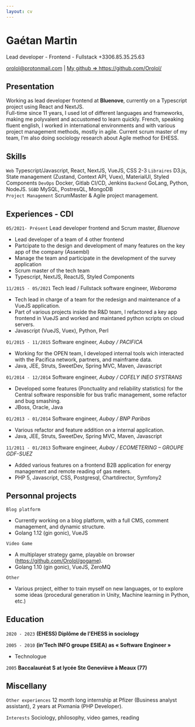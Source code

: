 ```yaml
---
layout: cv
---
```


# Gaétan Martin
Lead developer - Frontend - Fullstack
+3306.85.35.25.63

<div id="webaddress">
<a href="mailto:orolol@protonmail.com">orolol@protonmail.com</a>
| <a href="https://github.com/Orolol/">My github => https://github.com/Orolol/</a>
</div>

## Presentation

Working as lead developer frontend at **Bluenove**, currently on a Typescript project using React and NextJS.  
Full-time since 11 years, I used lot of different languages and frameworks, making me polyvalent and accustomed to learn quickly. French, speaking fluent english, I worked in international environments and with various project management methods, mostly in agile. Current scrum master of my team, I'm also doing sociology research about Agile method for EHESS. 

## Skills

`Web` Typescript/Javascript, React, NextJS, VueJS, CSS 2-3
`Libraires` D3.js, State management (Zustand, Context API, Vuex), MaterialUI, Styled Components
`DevOps` Docker, Gitlab CI/CD, Jenkins 
`Backend` GoLang, Python, NodeJS.
`SGBD` MySQL, PostresQL, MongoDB  
`Project Management` ScrumMaster & Agile project management. 

## Experiences - CDI  

`05/2021- Présent`
Lead developer frontend and Scrum master, *Bluenove*  
* Lead developer of a team of 4 other frontend
* Partcipate to the design and development of many features on the key app of the company (Assembl)
* Manage the team and participate in the development of the survey application
* Scrum master of the tech team
* Typescript, NextJS, ReactJS, Styled Components  

`11/2015 - 05/2021`
Tech lead / Fullstack software engineer, *Weborama*  
* Tech lead in charge of a team for the redesign and maintenance of a VueJS application.
* Part of various projects inside the R&D team, I refactored a key app frontend in VueJS and worked and maintaned python scripts on cloud servers.
* Javascript (VueJS, Vuex), Python, Perl  

`01/2015 - 11/2015`
Software engineer, *Aubay / PACIFICA*  
* Working for the OPEN team, I developed internal tools wich interacted with the Pacifica network, partners, and mainframe data.
* Java, JEE, Struts, SweetDev, Spring MVC, Maven, Javascript  

`01/2014 - 12/2014`
Software engineer, *Aubay / COFELY INEO SYSTRANS*  
* Developed some features (Ponctuality and reliability statistics) for the Central software responsible for bus trafic management, some refactor and bug smashing.
* JBoss, Oracle, Java  

`01/2013 - 01/2014`
Software engineer, *Aubay / BNP Paribas*  
* Various refactor and feature addition on a internal application.
* Java, JEE, Struts, SweetDev, Spring MVC, Maven, Javascript  

`11/2011 - 01/2013` 
Software engineer, *Aubay / ECOMETERING – GROUPE GDF-SUEZ*  
* Added various features on a frontend B2B application for energy management and remote reading of gas meters.
* PHP 5, Javascript, CSS, Postgresql, Chartdirector, Symfony2  

## Personnal projects

`Blog platform`
* Currently working on a blog platform, with a full CMS, comment management, and dynamic structure.
* Golang 1.12 (gin gonic), VueJS

`Video Game`
* A multiplayer strategy game, playable on browser (https://github.com/Orolol/gogame).
* Golang 1.10 (gin gonic), VueJS, ZeroMQ

`Other`
* Various project, either to train myself on new languages, or to explore some ideas (procedural generation in Unity, Machine learning in Python, etc.)

## Education

`2020 - 2023`
__(EHESS) Diplôme de l'EHESS in sociology__

`2005 - 2010`
__(in’Tech INFO groupe ESIEA) as « Software Engineer »__

- Technologue

`2005`
__Baccalauréat S at lycée Ste Geneviève à Meaux (77)__

## Miscellany

`Other experiences`
12 month long internship at Pfizer (Business analyst assistant), 2 years at Pixmania (PHP Developer).  

`Interests`
Sociology, philosophy, video games, reading

